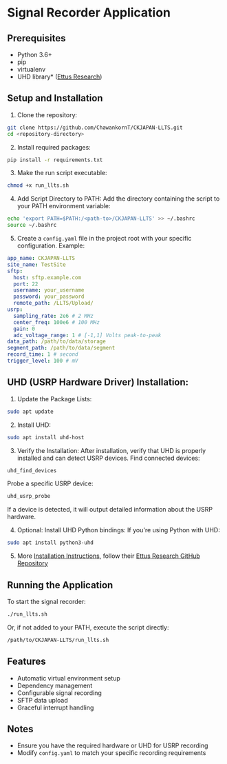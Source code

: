 # Signal Recorder Application

## Prerequisites
- Python 3.6+
- pip
- virtualenv
- UHD library* ([Ettus Research](https://files.ettus.com/manual/))

## Setup and Installation

1. Clone the repository:
```bash
git clone https://github.com/ChawankornT/CKJAPAN-LLTS.git
cd <repository-directory>
```

2. Install required packages:
```bash
pip install -r requirements.txt
```

3. Make the run script executable:
```bash
chmod +x run_llts.sh
```

4. Add Script Directory to PATH: Add the directory containing the script to your PATH environment variable:
```bash
echo 'export PATH=$PATH:/<path-to>/CKJAPAN-LLTS' >> ~/.bashrc
source ~/.bashrc
```

5. Create a `config.yaml` file in the project root with your specific configuration. Example:
```yaml
app_name: CKJAPAN-LLTS
site_name: TestSite
sftp:
  host: sftp.example.com
  port: 22
  username: your_username
  password: your_password
  remote_path: /LLTS/Upload/
usrp:
  sampling_rate: 2e6 # 2 MHz
  center_freq: 100e6 # 100 MHz
  gain: 0
  adc_voltage_range: 1 # [-1,1] Volts peak-to-peak
data_path: /path/to/data/storage
segment_path: /path/to/data/segment
record_time: 1 # second
trigger_level: 100 # mV
```

## UHD (USRP Hardware Driver) Installation:

1. Update the Package Lists:
```bash
sudo apt update
```

2. Install UHD: 
```bash
sudo apt install uhd-host
```

3. Verify the Installation: After installation, verify that UHD is properly installed and can detect USRP devices.
Find connected devices:
```bash
uhd_find_devices
```
Probe a specific USRP device:
```bash
uhd_usrp_probe
```
If a device is detected, it will output detailed information about the USRP hardware.

4. Optional: Install UHD Python bindings: If you're using Python with UHD:
```bash
sudo apt install python3-uhd
```

5. More [Installation Instructions](https://files.ettus.com/manual/page_install.html), follow their [Ettus Research GitHub Repository](https://github.com/EttusResearch/uhd)

## Running the Application

To start the signal recorder:
```bash
./run_llts.sh
```
Or, if not added to your PATH, execute the script directly:
```bash
/path/to/CKJAPAN-LLTS/run_llts.sh
```

## Features
- Automatic virtual environment setup
- Dependency management
- Configurable signal recording
- SFTP data upload
- Graceful interrupt handling

## Notes
- Ensure you have the required hardware or UHD for USRP recording
- Modify `config.yaml` to match your specific recording requirements

